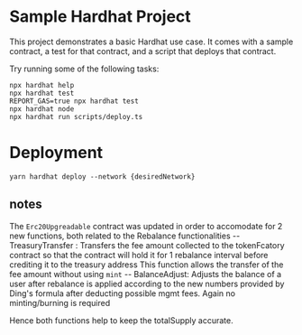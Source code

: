 # Sample Hardhat Project

This project demonstrates a basic Hardhat use case. It comes with a sample contract, a test for that contract, and a script that deploys that contract.

Try running some of the following tasks:

```shell
npx hardhat help
npx hardhat test
REPORT_GAS=true npx hardhat test
npx hardhat node
npx hardhat run scripts/deploy.ts
```

# Deployment

`yarn hardhat deploy --network {desiredNetwork}`


## notes
The `Erc20Upgreadable` contract was updated in order to accomodate for 2 new functions, both related to the
Rebalance functionalities
--  TreasuryTransfer : Transfers the fee amount collected to the tokenFcatory contract so that the contract will hold it for 1 rebalance interval before crediting it to the treasury address
This function allows the transfer of the fee amount without using `mint`
-- BalanceAdjust: Adjusts the balance of a user after rebalance is applied according to the new numbers provided by Ding's formula after deducting possible mgmt fees. Again no minting/burning is
required

Hence both functions help to keep the totalSupply accurate.

